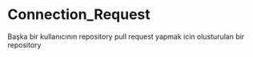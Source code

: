 # Connection_Request
Başka bir kullanıcının repository pull request yapmak icin olusturulan bir repository
